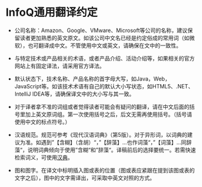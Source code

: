 # **InfoQ通用翻译约定** 

* 公司名称：Amazon、Google、VMware、Microsoft等公司的名称，建议保留读者更加熟悉的英文原文。如该公司中文名已经是约定俗成的常用词（如微软），也可翻译成中文。不管使用中文或英文，请确保在文中的一致性。

* 与特定技术或产品相关的术语，或者产品介绍、活动介绍等，如果相关的官方网站上有固定译法，请采用官方译法。

* 默认状态下，技术名称、产品名称的首字母大写，如Java，Web，JavaScript等。如该技术术语有自己的默认大小写状态，如HTML5、.NET、IntelliJ IDEA等，请确保译文中的大小写与其一致。

* 对于译者拿不准的词组或者觉得读者可能会有疑问的翻译，请在中文后面的括号里加上英文原词组。第一次使用括号之后，后文无需再使用括号。（括号请使用中文的标点符号。）

* 汉语规范。规范可参考《现代汉语词典》（第5版）。对于异形词，以词典的建议为准。如遇到”【含糊】（含胡）“，”【辞藻】…也作词藻“，”【词藻】…同辞藻“，说明词典倾向于使用”含糊“和”辞藻“。译稿前后的选择要统一。若需快速检索词义，可使用[汉典](http://www.zdic.net/)。

* 图和图字。在译文中标明插入图或表的位置（图或表应紧跟在提到该图或表的文字之后），图中的文字需译出，可采取中英文对照的方式。


